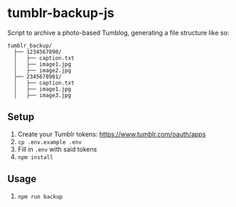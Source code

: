 # tumblr-backup-js

Script to archive a photo-based Tumblog, generating a file structure like so:

```
tumblr_backup/
  ├── 1234567890/
  │   ├── caption.txt
  │   ├── image1.jpg
  │   ├── image2.jpg
  ├── 2345678901/
  │   ├── caption.txt
  │   ├── image1.jpg
  │   ├── image3.jpg
```

## Setup

1. Create your Tumblr tokens: https://www.tumblr.com/oauth/apps
2. `cp .env.example .env`
3. Fill in `.env` with said tokens
4. `npm install`

## Usage

1. `npm run backup`